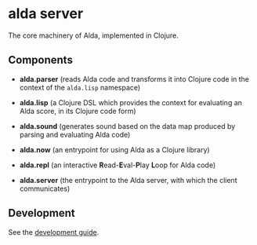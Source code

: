 # alda server

The core machinery of Alda, implemented in Clojure.

## Components

* **alda.parser** (reads Alda code and transforms it into Clojure code in the context of the `alda.lisp` namespace)

* **alda.lisp** (a Clojure DSL which provides the context for evaluating an Alda score, in its Clojure code form)

* **alda.sound** (generates sound based on the data map produced by parsing and evaluating Alda code)

* **alda.now** (an entrypoint for using Alda as a Clojure library)

* **alda.repl** (an interactive **R**ead-**E**val-**P**lay **L**oop for Alda code)

* **alda.server** (the entrypoint to the Alda server, with which the client communicates)

## Development

See the [development guide](../doc/development-guide.md).
